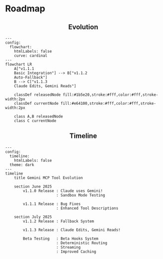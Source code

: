 # Roadmap

<div style="text-align: center;">

## Evolution

</div>

<DiagramModal>

```mermaid
---
config:
  flowchart:
    htmlLabels: false
    curve: cardinal
---
flowchart LR
    A["v1.1.1
    Basic Integration"] --> B["v1.1.2
    Auto-Fallback"]
    B --> C["v1.1.3
    Claude Edits, Gemini Reads"]
    
    classDef releasedNode fill:#1b5e20,stroke:#fff,color:#fff,stroke-width:2px
    classDef currentNode fill:#e64100,stroke:#fff,color:#fff,stroke-width:2px
    
    class A,B releasedNode
    class C currentNode
```
</DiagramModal>

<div style="text-align: center;">

## Timeline

</div>

<DiagramModal>

```mermaid
---
config:
  timeline:
    htmlLabels: false
  theme: dark
---
timeline
    title Gemini MCP Tool Evolution
    
    section June 2025
        v1.1.0 Release : Claude uses Gemini!
                       : Sandbox Mode Testing
        
        v1.1.1 Release : Bug Fixes
                       : Enhanced Tool Descriptions
                       
    section July 2025
        v1.1.2 Release : Fallback System
                       
        v1.1.3 Release : Claude Edits, Gemini Reads!
                       
        Beta Testing   : Beta Hooks System
                       : Deterministic Routing
                       : Streaming
                       : Improved Caching
```
</DiagramModal>